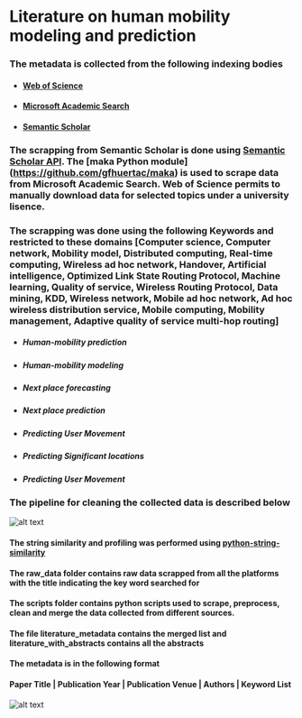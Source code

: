 # Literature on human mobility modeling and prediction


### The metadata is collected from the following indexing bodies  
  - #### [Web of Science](https://apps.webofknowledge.com/WOS_GeneralSearch_input.do?product=WOS&search_mode=GeneralSearch&SID=C5uHbS2XkmFRw4V47rb&preferencesSaved=)
  - #### [Microsoft Academic Search](https://preview.academic.microsoft.com/home)
  - #### [Semantic Scholar](https://www.semanticscholar.org/)

### The scrapping from Semantic Scholar is done using [Semantic Scholar API](https://api.semanticscholar.org/). The [maka Python module] (https://github.com/gfhuertac/maka) is used to scrape data from Microsoft Academic Search. Web of Science permits to manually download data for selected topics under a university lisence.


### The scrapping was done using the following Keywords and restricted to these domains [Computer science, Computer network, Mobility model, Distributed computing, Real-time computing, Wireless ad hoc network, Handover, Artificial intelligence, Optimized Link State Routing Protocol, Machine learning, Quality of service, Wireless Routing Protocol, Data mining, KDD, Wireless network, Mobile ad hoc network, Ad hoc wireless distribution service, Mobile computing, Mobility management, Adaptive quality of service multi-hop routing]
- ##### Human-mobility prediction
- ##### Human-mobility modeling
- ##### Next place forecasting
- ##### Next place prediction
- ##### Predicting User Movement
- ##### Predicting Significant locations
- ##### Predicting User Movement

### The pipeline for cleaning the collected data is described below
![alt text](https://github.com/vaibhav90/Mobility-Prediction-Literature/blob/master/images/scrapping.png)

#### The string similarity and profiling was performed using [python-string-similarity](https://github.com/luozhouyang/python-string-similarity)
#### The raw_data folder contains raw data scrapped from all the platforms with the title indicating the key word searched for
#### The scripts folder contains python scripts used to scrape, preprocess, clean and merge the data collected from different sources.
#### The file literature_metadata contains the merged list and literature_with_abstracts contains all the abstracts

#### The metadata is in the following format
#### Paper Title | Publication Year | Publication Venue | Authors | Keyword List
![alt text](https://github.com/vaibhav90/Mobility-Prediction-Literature/blob/master/images/met_data.jpg)
